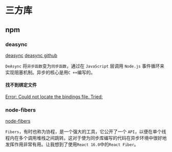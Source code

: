 # 三方库

## npm

### deasync

[deasync](https://www.npmjs.com/package/deasync)
[deasync github](https://github.com/abbr/deasync)

`DeAsync` 将`异步函数`变为`同步函数`，通过在 `JavaScript` 层调用 `Node.js` 事件循环来实现阻塞机制。异步的核心是用`C ++`编写的。

#### 找不到绑定文件

[Error: Could not locate the bindings file. Tried:](https://github.com/abbr/deasync/issues/142)

### node-fibers

[node-fibers](https://github.com/laverdet/node-fibers)

`Fibers`，有时也称为协程，是一个强大的工具，它公开了一个 `API`，以便在单个线程内在多个调用堆栈之间跳转。这对于使为同步库编写的代码在异步环境中很好地发挥作用非常有用。让我想到了使用`React 16.0`中的`React Fiber`。